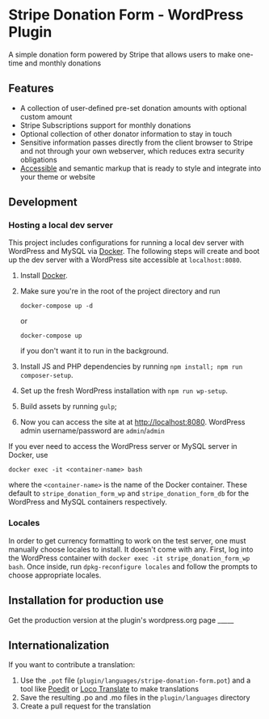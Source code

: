 # Stripe Donation Form - WordPress Plugin

A simple donation form powered by Stripe that allows users to make one-time and monthly donations

## Features

* A collection of user-defined pre-set donation amounts with optional custom amount
* Stripe Subscriptions support for monthly donations
* Optional collection of other donator information to stay in touch
* Sensitive information passes directly from the client browser to Stripe and not through your own webserver, which reduces extra security obligations
* [Accessible](https://www.w3.org/TR/WCAG20/) and semantic markup that is ready to style and integrate into your theme or website

## Development

### Hosting a local dev server
This project includes configurations for running a local dev server with WordPress
and MySQL via [Docker](https://www.docker.com/).  The following steps will create
and boot up the dev server with a WordPress site accessible at `localhost:8080`.

1. Install [Docker](https://www.docker.com/).

1. Make sure you're in the root of the project directory and run

	```
	docker-compose up -d
	```

	or

	```
	docker-compose up
	```

	if you don't want it to run in the background.

1. Install JS and PHP dependencies by running `npm install; npm run composer-setup`.

1. Set up the fresh WordPress installation with `npm run wp-setup`.

1. Build assets by running `gulp`;

1. Now you can access the site at at [http://localhost:8080](http://localhost:8080). WordPress admin username/password are `admin`/`admin`

If you ever need to access the WordPress server or MySQL server in Docker, use

```
docker exec -it <container-name> bash
```

where the `<container-name>` is the name of the Docker container.  These default
to `stripe_donation_form_wp` and `stripe_donation_form_db` for the WordPress and MySQL
containers respectively.

### Locales

In order to get currency formatting to work on the test server, one must manually choose locales to install. It doesn't come with any. First, log into the WordPress container with `docker exec -it stripe_donation_form_wp bash`. Once inside, run `dpkg-reconfigure locales` and follow the prompts to choose appropriate locales.

## Installation for production use

Get the production version at the plugin's wordpress.org page _____

## Internationalization

If you want to contribute a translation:

1. Use the `.pot` file (`plugin/languages/stripe-donation-form.pot`) and a tool like [Poedit](http://www.poedit.net/) or [Loco Translate](https://wordpress.org/plugins/loco-translate/) to make translations
1. Save the resulting .po and .mo files in the `plugin/languages` directory
1. Create a pull request for the translation
